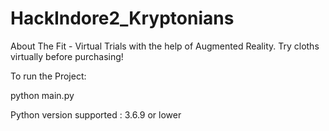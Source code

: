 # HackIndore2_Kryptonians
About The Fit - Virtual Trials with the help of Augmented Reality. Try cloths virtually before purchasing!


To run the Project:

python main.py

Python version supported : 3.6.9 or lower
